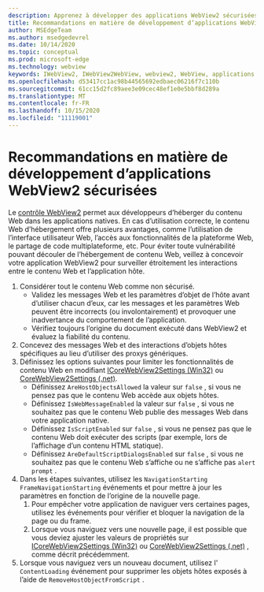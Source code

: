 ```yaml
---
description: Apprenez à développer des applications WebView2 sécurisées
title: Recommandations en matière de développement d’applications WebView2 sécurisées
author: MSEdgeTeam
ms.author: msedgedevrel
ms.date: 10/14/2020
ms.topic: conceptual
ms.prod: microsoft-edge
ms.technology: webview
keywords: IWebView2, IWebView2WebView, webview2, WebView, applications Win32, Win32, Edge, ICoreWebView2, ICoreWebView2Host, contrôle de navigateur, html Edge, sécurité
ms.openlocfilehash: d53417cc1ac98b44565692edbaec06216f7c110b
ms.sourcegitcommit: 61cc15d2fc89aee3e09cec48ef1e0e5bbf8d289a
ms.translationtype: MT
ms.contentlocale: fr-FR
ms.lasthandoff: 10/15/2020
ms.locfileid: "11119001"
---
```

# Recommandations en matière de développement d’applications WebView2 sécurisées  

Le [contrôle WebView2][Webview2Main] permet aux développeurs d’héberger du contenu Web dans les applications natives. En cas d’utilisation correcte, le contenu Web d’hébergement offre plusieurs avantages, comme l’utilisation de l’interface utilisateur Web, l’accès aux fonctionnalités de la plateforme Web, le partage de code multiplateforme, etc.  Pour éviter toute vulnérabilité pouvant découler de l’hébergement de contenu Web, veillez à concevoir votre application WebView2 pour surveiller étroitement les interactions entre le contenu Web et l’application hôte.  

1.  Considérer tout le contenu Web comme non sécurisé.  
    *   Validez les messages Web et les paramètres d’objet de l’hôte avant d’utiliser chacun d’eux, car les messages et les paramètres Web peuvent être incorrects (ou involontairement) et provoquer une inadvertance du comportement de l’application.
    *   Vérifiez toujours l’origine du document exécuté dans WebView2 et évaluez la fiabilité du contenu.  
1.  Concevez des messages Web et des interactions d’objets hôtes spécifiques au lieu d’utiliser des proxys génériques.  
1.  Définissez les options suivantes pour limiter les fonctionnalités de contenu Web en modifiant [ICoreWebView2Settings (Win32)][Webview2ReferenceWin32Icorewebview2settings] ou [CoreWebView2Settings (.net)][Webview2ReferenceDotnetMicrosoftWebWebview2CoreCorewebview2settings].  
    *   Définissez `AreHostObjectsAllowed` la valeur sur `false` , si vous ne pensez pas que le contenu Web accède aux objets hôtes.  
    *   Définissez `IsWebMessageEnabled` la valeur sur `false` , si vous ne souhaitez pas que le contenu Web publie des messages Web dans votre application native.  
    *   Définissez `IsScriptEnabled` sur `false` , si vous ne pensez pas que le contenu Web doit exécuter des scripts (par exemple, lors de l’affichage d’un contenu HTML statique).  
    *   Définissez `AreDefaultScriptDialogsEnabled` sur `false` , si vous ne souhaitez pas que le contenu Web s’affiche ou ne s’affiche pas `alert` `prompt` .  
1.  Dans les étapes suivantes, utilisez les `NavigationStarting` `FrameNavigationStarting` événements et pour mettre à jour les paramètres en fonction de l’origine de la nouvelle page.  
    1.  Pour empêcher votre application de naviguer vers certaines pages, utilisez les événements pour vérifier et bloquer la navigation de la page ou du frame.  
    1.  Lorsque vous naviguez vers une nouvelle page, il est possible que vous deviez ajuster les valeurs de propriétés sur [ICoreWebView2Settings (Win32)][Webview2ReferenceWin32Icorewebview2settings] ou [CoreWebView2Settings (.net)][Webview2ReferenceDotnetMicrosoftWebWebview2CoreCorewebview2settings] , comme décrit précédemment.  
1.  Lorsque vous naviguez vers un nouveau document, utilisez l' `ContentLoading` événement pour supprimer les objets hôtes exposés à l’aide de `RemoveHostObjectFromScript` .  

<!--## Security

Always check the Source property of the WebView before using `ExecuteScript`, `PostWebMessageAsJson`, `PostWebMessageAsString`, or any other method to send information into the WebView. The WebView may have navigated to another page via the end user interacting with the page or script in the page causing navigation. Similarly, be very careful with `AddScriptToExecuteOnDocumentCreated`. All future `navigations` run the same script and if it provides access to information intended only for a certain origin, any HTML document may have access.

When examining the result of an `ExecuteScript` method call, a `WebMessageReceived` event, always check the Source of the sender, or any other mechanism of receiving information from an HTML document in a WebView validate the URI of the HTML document is what you expect.

When constructing a message to send into a WebView, prefer using `PostWebMessageAsJson` and construct the JSON string parameter using a JSON library. This avoids any potential accidents of encoding information into a JSON string or script and ensure no attacker controlled input can modify the rest of the JSON message or run arbitrary script. -->  

<!-- links -->  

[Webview2Main]: ../index.md "Introduction à Microsoft Edge WebView2 (Preview) | Documents Microsoft"  

[Webview2ReferenceWin32Icorewebview2settings]: /microsoft-edge/webview2/reference/win32/icorewebview2settings "interface ICoreWebView2Settings | Documents Microsoft"  

[Webview2ReferenceDotnetMicrosoftWebWebview2CoreCorewebview2settings]: /dotnet/api/microsoft.web.webview2.core.corewebview2settings "Classe CoreWebView2Settings (Microsoft. Web. WebView2. Core) | Documents Microsoft"  

